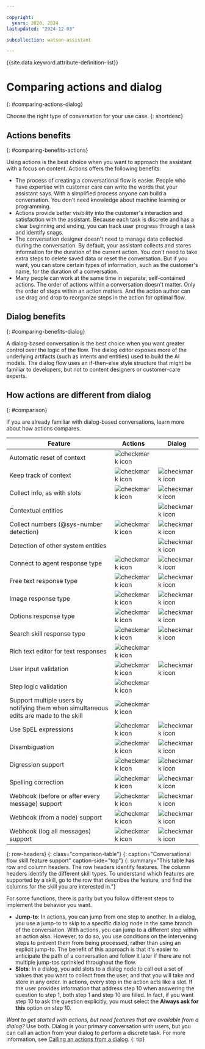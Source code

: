 ```yaml
---

copyright:
  years: 2020, 2024
lastupdated: "2024-12-03"

subcollection: watson-assistant

---
```


{{site.data.keyword.attribute-definition-list}}

# Comparing actions and dialog
{: #comparing-actions-dialog}

Choose the right type of conversation for your use case.
{: shortdesc}

## Actions benefits
{: #comparing-benefits-actions}

Using actions is the best choice when you want to approach the assistant with a focus on content. Actions offers the following benefits:

- The process of creating a conversational flow is easier. People who have expertise with customer care can write the words that your assistant says. With a simplified process anyone can build a conversation. You don't need knowledge about machine learning or programming.
- Actions provide better visibility into the customer's interaction and satisfaction with the assistant. Because each task is discrete and has a clear beginning and ending, you can track user progress through a task and identify snags.
- The conversation designer doesn't need to manage data collected during the conversation. By default, your assistant collects and stores information for the duration of the current action. You don't need to take extra steps to delete saved data or reset the conversation. But if you want, you can store certain types of information, such as the customer's name, for the duration of a conversation.
- Many people can work at the same time in separate, self-contained actions. The order of actions within a conversation doesn't matter. Only the order of steps within an action matters. And the action author can use drag and drop to reorganize steps in the action for optimal flow.

## Dialog benefits
{: #comparing-benefits-dialog}

A dialog-based conversation is the best choice when you want greater control over the logic of the flow. The dialog editor exposes more of the underlying artifacts (such as intents and entities) used to build the AI models. The dialog flow uses an if-then-else style structure that might be familiar to developers, but not to content designers or customer-care experts.

## How actions are different from dialog
{: #comparison}

If you are already familiar with dialog-based conversations, learn more about how actions compares.

| Feature | Actions | Dialog |
|---------|---------------|--------------|
| Automatic reset of context | ![checkmark icon](../../icons/checkmark-icon.svg) | |
| Keep track of context | ![checkmark icon](../../icons/checkmark-icon.svg) | ![checkmark icon](../../icons/checkmark-icon.svg) |
| Collect info, as with slots | ![checkmark icon](../../icons/checkmark-icon.svg) | ![checkmark icon](../../icons/checkmark-icon.svg) |
| Contextual entities | | ![checkmark icon](../../icons/checkmark-icon.svg) |
| Collect numbers (@sys-number detection) | ![checkmark icon](../../icons/checkmark-icon.svg) | ![checkmark icon](../../icons/checkmark-icon.svg) |
| Detection of other system entities | | ![checkmark icon](../../icons/checkmark-icon.svg) |
| Connect to agent response type | ![checkmark icon](../../icons/checkmark-icon.svg) | ![checkmark icon](../../icons/checkmark-icon.svg) |
| Free text response type | ![checkmark icon](../../icons/checkmark-icon.svg) | ![checkmark icon](../../icons/checkmark-icon.svg) |
| Image response type | ![checkmark icon](../../icons/checkmark-icon.svg) | ![checkmark icon](../../icons/checkmark-icon.svg) |
| Options response type | ![checkmark icon](../../icons/checkmark-icon.svg) | ![checkmark icon](../../icons/checkmark-icon.svg) |
| Search skill response type | ![checkmark icon](../../icons/checkmark-icon.svg) | ![checkmark icon](../../icons/checkmark-icon.svg) |
| Rich text editor for text responses | ![checkmark icon](../../icons/checkmark-icon.svg) | |
| User input validation | ![checkmark icon](../../icons/checkmark-icon.svg) | ![checkmark icon](../../icons/checkmark-icon.svg) |
| Step logic validation | ![checkmark icon](../../icons/checkmark-icon.svg) | |
| Support multiple users by notifying them when simultaneous edits are made to the skill | ![checkmark icon](../../icons/checkmark-icon.svg) | |
| Use SpEL expressions | ![checkmark icon](../../icons/checkmark-icon.svg) | ![checkmark icon](../../icons/checkmark-icon.svg) |
| Disambiguation | ![checkmark icon](../../icons/checkmark-icon.svg) | ![checkmark icon](../../icons/checkmark-icon.svg) |
| Digression support | ![checkmark icon](../../icons/checkmark-icon.svg) | ![checkmark icon](../../icons/checkmark-icon.svg) |
| Spelling correction | ![checkmark icon](../../icons/checkmark-icon.svg) | ![checkmark icon](../../icons/checkmark-icon.svg) |
| Webhook (before or after every message) support | ![checkmark icon](../../icons/checkmark-icon.svg) | ![checkmark icon](../../icons/checkmark-icon.svg) |
| Webhook (from a node) support | ![checkmark icon](../../icons/checkmark-icon.svg) | ![checkmark icon](../../icons/checkmark-icon.svg) |
| Webhook (log all messages) support | ![checkmark icon](../../icons/checkmark-icon.svg) | ![checkmark icon](../../icons/checkmark-icon.svg) |
{: row-headers}
{: class="comparison-table"}
{: caption="Conversational flow skill feature support" caption-side="top"}
{: summary="This table has row and column headers. The row headers identify features. The column headers identify the different skill types. To understand which features are supported by a skill, go to the row that describes the feature, and find the columns for the skill you are interested in."}

For some functions, there is parity but you follow different steps to implement the behavior you want.

- **Jump-to**: In actions, you can jump from one step to another. In a dialog, you use a jump-to to skip to a specific dialog node in the same branch of the conversation. With actions, you can jump to a different step within an action also. However, to do so, you use conditions on the intervening steps to prevent them from being processed, rather than using an explicit jump-to. The benefit of this approach is that it's easier to anticipate the path of a conversation and follow it later if there are not multiple jump-tos sprinkled throughout the flow.
- **Slots**: In a dialog, you add slots to a dialog node to call out a set of values that you want to collect from the user, and that you will take and store in any order. In actions, every step in the action acts like a slot. If the user provides information that address step 10 when answering the question to step 1, both step 1 and step 10 are filled. In fact, if you want step 10 to ask the question explicitly, you must select the **Always ask for this** option on step 10.

*Want to get started with actions, but need features that are available from a dialog?* Use both. Dialog is your primary conversation with users, but you can call an action from your dialog to perform a discrete task. For more information, see [Calling an actions from a dialog](/docs/watson-assistant?topic=watson-assistant-dialog-call-action).
{: tip}
